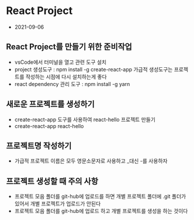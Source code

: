 # React Project
* 2021-09-06

## React Project를 만들기 위한 준비작업
* vsCode에서 터미널을 열고 관련 도구 설치
* project 생성도구 : npm install -g create-react-app
가급적 생성도구는 프로젝트를 작성하는 시점에 다시 설치하는게 좋다
* react dependency 관리 도구 : npm install -g yarn

## 새로운 프로젝트를 생성하기
* create-react-app 도구를 사용하여 react-hello 프로젝트 만들기
* create-react-app react-hello

## 프로젝트명 작성하기
* 가급적 프로젝트 이름은 모두 영문소문자로 사용하고
_대신 -를 사용하자

## 프로젝트 생성할 때 주의 사항
* 프로젝트 모음 폴더를 git-hub에 업로드를 하면 개별 프로젝트 폴더에 .git
폴더가 있어서 개별 프로젝트가 업로드가 안된다
* 프로젝트 모음 폴더를 git-hub에 업로드 하고 개별 프로젝트를 생성을 하는
것이다
